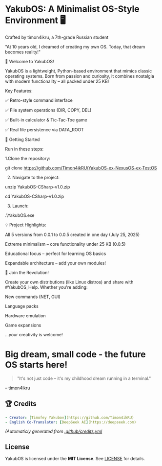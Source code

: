 # YakubOS: A Minimalist OS-Style Environment 🖥️
Crafted by timon4ikru, a 7th-grade Russian student

"At 10 years old, I dreamed of creating my own OS. Today, that dream becomes reality!"



🌟 Welcome to YakubOS!

YakubOS is a lightweight, Python-based environment that mimics classic operating systems. Born from passion and curiosity, it combines nostalgia with modern functionality – all packed under 25 KB!



Key Features:

✅ Retro-style command interface

✅ File system operations (DIR, COPY, DEL)

✅ Built-in calculator & Tic-Tac-Toe game

✅ Real file persistence via DATA_ROOT



🚀 Getting Started

Run in these steps:

1.Clone the repository:

  git clone https://github.com/Timon4ikRU/YakubOS-ex-NexusOS-ex-TestOS  

2. Navigate to the project:

  unzip YakubOS-CSharp-v1.0.zip
  
  cd YakubOS-CSharp-v1.0.zip
  
3. Launch:

  .\YakubOS.exe




💡 Project Highlights:

All 5 versions from 0.0.1 to 0.0.5 created in one day (July 25, 2025)

Extreme minimalism – core functionality under 25 KB (0.0.5)

Educational focus – perfect for learning OS basics

Expandable architecture – add your own modules!



🤝 Join the Revolution!

Create your own distributions (like Linux distros) and share with #YakubOS_Help. Whether you're adding:

New commands (NET, GUI)

Language packs

Hardware emulation

Game expansions

...your creativity is welcome!



# Big dream, small code - the future OS starts here!

>"It's not just code – it's my childhood dream running in a terminal."

– timon4ikru



## 🏆 Credits  
```yaml
- Creator: [Timofey Yakubov](https://github.com/Timon4ikRU)  
- English Co-Translator: [DeepSeek AI](https://deepseek.com)  
```
*(Automaticly generated from [.github/credits.yml](/.github/credits.yml)*  



## License  
YakubOS is licensed under the **MIT License**. See [LICENSE](LICENSE) for details.  

